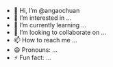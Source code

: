 - 👋 Hi, I’m @angaochuan
- 👀 I’m interested in ...
- 🌱 I’m currently learning ...
- 💞️ I’m looking to collaborate on ...
- 📫 How to reach me ...
- 😄 Pronouns: ...
- ⚡ Fun fact: ...

<!---
angaochuan/angaochuan is a ✨ special ✨ repository because its `README.md` (this file) appears on your GitHub profile.
You can click the Preview link to take a look at your changes.
--->
